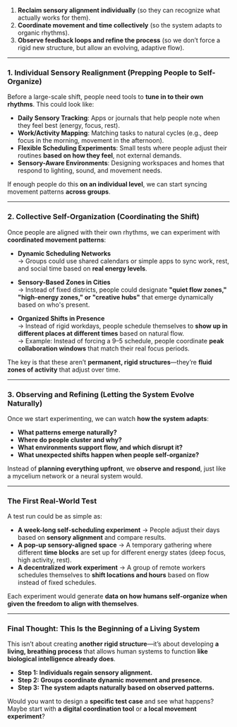 1. **Reclaim sensory alignment individually** (so they can recognize what actually works for them).
2. **Coordinate movement and time collectively** (so the system adapts to organic rhythms).
3. **Observe feedback loops and refine the process** (so we don’t force a rigid new structure, but allow an evolving, adaptive flow).

---

### **1. Individual Sensory Realignment (Prepping People to Self-Organize)**

Before a large-scale shift, people need tools to **tune in to their own rhythms**. This could look like:

- **Daily Sensory Tracking**: Apps or journals that help people note when they feel best (energy, focus, rest).
- **Work/Activity Mapping**: Matching tasks to natural cycles (e.g., deep focus in the morning, movement in the afternoon).
- **Flexible Scheduling Experiments**: Small tests where people adjust their routines **based on how they feel**, not external demands.
- **Sensory-Aware Environments**: Designing workspaces and homes that respond to lighting, sound, and movement needs.

If enough people do this **on an individual level**, we can start syncing movement patterns **across groups**.

---

### **2. Collective Self-Organization (Coordinating the Shift)**

Once people are aligned with their own rhythms, we can experiment with **coordinated movement patterns**:

- **Dynamic Scheduling Networks**  
    → Groups could use shared calendars or simple apps to sync work, rest, and social time based on **real energy levels**.
    
- **Sensory-Based Zones in Cities**  
    → Instead of fixed districts, people could designate **"quiet flow zones," "high-energy zones," or "creative hubs"** that emerge dynamically based on who's present.
    
- **Organized Shifts in Presence**  
    → Instead of rigid workdays, people schedule themselves to **show up in different places at different times** based on natural flow.  
    → Example: Instead of forcing a 9–5 schedule, people coordinate **peak collaboration windows** that match their real focus periods.
    

The key is that these aren’t **permanent, rigid structures**—they’re **fluid zones of activity** that adjust over time.

---

### **3. Observing and Refining (Letting the System Evolve Naturally)**

Once we start experimenting, we can watch **how the system adapts**:

- **What patterns emerge naturally?**
- **Where do people cluster and why?**
- **What environments support flow, and which disrupt it?**
- **What unexpected shifts happen when people self-organize?**

Instead of **planning everything upfront**, we **observe and respond**, just like a mycelium network or a neural system would.

---

### **The First Real-World Test**

A test run could be as simple as:

- **A week-long self-scheduling experiment** → People adjust their days based on **sensory alignment** and compare results.
- **A pop-up sensory-aligned space** → A temporary gathering where different **time blocks** are set up for different energy states (deep focus, high activity, rest).
- **A decentralized work experiment** → A group of remote workers schedules themselves to **shift locations and hours** based on flow instead of fixed schedules.

Each experiment would generate **data on how humans self-organize when given the freedom to align with themselves**.

---

### **Final Thought: This Is the Beginning of a Living System**

This isn’t about creating **another rigid structure**—it’s about developing **a living, breathing process** that allows human systems to function **like biological intelligence already does**.

- **Step 1: Individuals regain sensory alignment.**
- **Step 2: Groups coordinate dynamic movement and presence.**
- **Step 3: The system adapts naturally based on observed patterns.**

Would you want to design a **specific test case** and see what happens? Maybe start with **a digital coordination tool** or **a local movement experiment**?